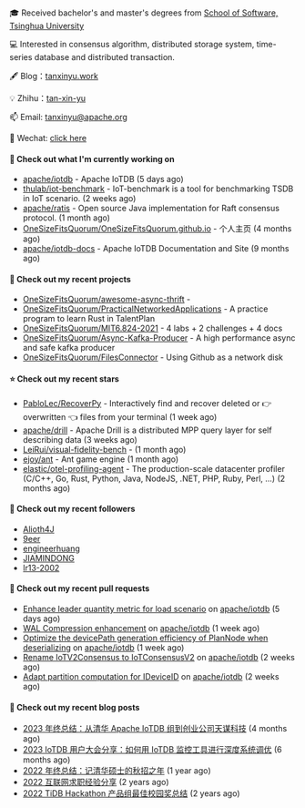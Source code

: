 🎓 Received bachelor's and master's degrees from [School of Software, Tsinghua University](https://www.thss.tsinghua.edu.cn/)

💻 Interested in consensus algorithm, distributed storage system, time-series database and distributed transaction.

🖋 Blog：[tanxinyu.work](https://tanxinyu.work)

💡 Zhihu：[tan-xin-yu](https://www.zhihu.com/people/tan-xin-yu-22)

📫 Email: [tanxinyu@apache.org](mailto:tanxinyu@apache.org)

💬 Wechat: [click here](https://github.com/LebronAl/LebronAl/issues/1)

#### 👷 Check out what I'm currently working on

- [apache/iotdb](https://github.com/apache/iotdb) - Apache IoTDB (5 days ago)
- [thulab/iot-benchmark](https://github.com/thulab/iot-benchmark) - IoT-benchmark is a tool for benchmarking TSDB in IoT scenario. (2 weeks ago)
- [apache/ratis](https://github.com/apache/ratis) - Open source Java implementation for Raft consensus protocol. (1 month ago)
- [OneSizeFitsQuorum/OneSizeFitsQuorum.github.io](https://github.com/OneSizeFitsQuorum/OneSizeFitsQuorum.github.io) - 个人主页 (4 months ago)
- [apache/iotdb-docs](https://github.com/apache/iotdb-docs) - Apache IoTDB Documentation and Site (9 months ago)

#### 🌱 Check out my recent projects

- [OneSizeFitsQuorum/awesome-async-thrift](https://github.com/OneSizeFitsQuorum/awesome-async-thrift) - 
- [OneSizeFitsQuorum/PracticalNetworkedApplications](https://github.com/OneSizeFitsQuorum/PracticalNetworkedApplications) - A practice program to learn Rust in TalentPlan
- [OneSizeFitsQuorum/MIT6.824-2021](https://github.com/OneSizeFitsQuorum/MIT6.824-2021) - 4 labs &#43; 2 challenges &#43; 4 docs
- [OneSizeFitsQuorum/Async-Kafka-Producer](https://github.com/OneSizeFitsQuorum/Async-Kafka-Producer) - A high performance async and safe kafka producer
- [OneSizeFitsQuorum/FilesConnector](https://github.com/OneSizeFitsQuorum/FilesConnector) - Using Github as a network disk

#### ⭐ Check out my recent stars

- [PabloLec/RecoverPy](https://github.com/PabloLec/RecoverPy) - Interactively find and recover deleted or :point_right: overwritten :point_left: files from your terminal (1 week ago)
- [apache/drill](https://github.com/apache/drill) - Apache Drill is a distributed MPP query layer for self describing data (3 weeks ago)
- [LeiRui/visual-fidelity-bench](https://github.com/LeiRui/visual-fidelity-bench) -  (1 month ago)
- [ejoy/ant](https://github.com/ejoy/ant) - Ant game engine (1 month ago)
- [elastic/otel-profiling-agent](https://github.com/elastic/otel-profiling-agent) - The production-scale datacenter profiler (C/C&#43;&#43;, Go, Rust, Python, Java, NodeJS, .NET, PHP, Ruby, Perl, ...) (2 months ago)

#### 👯 Check out my recent followers

- [Alioth4J](https://github.com/Alioth4J)
- [9eer](https://github.com/9eer)
- [engineerhuang](https://github.com/engineerhuang)
- [JIAMINDONG](https://github.com/JIAMINDONG)
- [lr13-2002](https://github.com/lr13-2002)

#### 🔨 Check out my recent pull requests

- [Enhance leader quantity metric for load scenario](https://github.com/apache/iotdb/pull/12785) on [apache/iotdb](https://github.com/apache/iotdb) (5 days ago)
- [WAL Compression enhancement](https://github.com/apache/iotdb/pull/12763) on [apache/iotdb](https://github.com/apache/iotdb) (1 week ago)
- [Optimize the devicePath generation efficiency of PlanNode when deserializing](https://github.com/apache/iotdb/pull/12749) on [apache/iotdb](https://github.com/apache/iotdb) (1 week ago)
- [Rename IoTV2Consensus to IoTConsensusV2](https://github.com/apache/iotdb/pull/12715) on [apache/iotdb](https://github.com/apache/iotdb) (2 weeks ago)
- [Adapt partition computation for IDeviceID](https://github.com/apache/iotdb/pull/12700) on [apache/iotdb](https://github.com/apache/iotdb) (2 weeks ago)

#### 📜 Check out my recent blog posts

- [2023 年终总结：从清华 Apache IoTDB 组到创业公司天谋科技](https://tanxinyu.work/2023-annual-summary/) (4 months ago)
- [2023 IoTDB 用户大会分享：如何用 IoTDB 监控工具进行深度系统调优](https://tanxinyu.work/2023-iotdb-submit/) (6 months ago)
- [2022 年终总结：记清华硕士的秋招之年](https://tanxinyu.work/2022-annual-summary/) (1 year ago)
- [2022 互联网求职经验分享](https://tanxinyu.work/2022-internet-job-hunting-experience-sharing/) (2 years ago)
- [2022 TiDB Hackathon 产品组最佳校园奖总结](https://tanxinyu.work/2022-tidb-hackathon/) (2 years ago)
